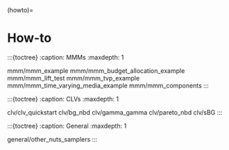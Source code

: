 (howto)=
# How-to


:::{toctree}
:caption: MMMs
:maxdepth: 1

mmm/mmm_example
mmm/mmm_budget_allocation_example
mmm/mmm_lift_test
mmm/mmm_tvp_example
mmm/mmm_time_varying_media_example
mmm/mmm_components
:::

:::{toctree}
:caption: CLVs
:maxdepth: 1

clv/clv_quickstart
clv/bg_nbd
clv/gamma_gamma
clv/pareto_nbd
clv/sBG
:::

:::{toctree}
:caption: General
:maxdepth: 1

general/other_nuts_samplers
:::
